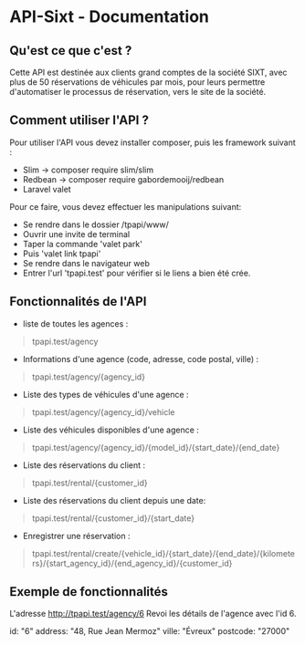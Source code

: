 <h1>API-Sixt - Documentation</h1>

Qu'est ce que c'est ?
----------------------------------------------

Cette API est destinée aux clients grand comptes de la société SIXT, 
avec plus de 50 réservations de véhicules par mois,
pour leurs permettre d'automatiser le processus de réservation,
vers le site de la société.




Comment utiliser l'API ?
----------------------------------------------

Pour utiliser l'API vous devez installer composer, puis les framework suivant :
- Slim -> composer require slim/slim
- Redbean -> composer require gabordemooij/redbean
- Laravel valet

Pour ce faire, vous devez effectuer les manipulations suivant:

- Se rendre dans le dossier /tpapi/www/
- Ouvrir une invite de terminal
- Taper la commande 'valet park'
- Puis 'valet link tpapi'
- Se rendre dans le navigateur web
- Entrer l'url 'tpapi.test' pour vérifier si le liens a bien été crée.




Fonctionnalités de l'API
----------------------------------------------

* liste de toutes les agences :
> tpapi.test/agency


* Informations d'une agence (code, adresse, code postal, ville) :
> tpapi.test/agency/{agency_id}


* Liste des types de véhicules d'une agence :
> tpapi.test/agency/{agency_id}/vehicle


* Liste des véhicules disponibles d'une agence :
> tpapi.test/agency/{agency_id}/{model_id}/{start_date}/{end_date}


* Liste des réservations du client :
> tpapi.test/rental/{customer_id}


* Liste des réservations du client depuis une date:
> tpapi.test/rental/{customer_id}/{start_date}


* Enregistrer une réservation :
> tpapi.test/rental/create/{vehicle_id}/{start_date}/{end_date}/{kilometers}/{start_agency_id}/{end_agency_id}/{customer_id}




Exemple de fonctionnalités
----------------------------------------------

L'adresse http://tpapi.test/agency/6
Revoi les détails de l'agence avec l'id 6.

id:         "6"
address:	"48, Rue Jean Mermoz"
ville:	    "Évreux"
postcode:	"27000"

